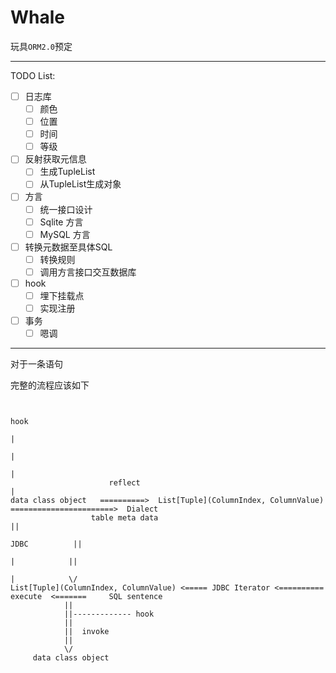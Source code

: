 # Whale

玩具`ORM2.0`预定

-------------------------

TODO List:

- [ ] 日志库
    - [ ] 颜色
    - [ ] 位置
    - [ ] 时间
    - [ ] 等级
- [ ] 反射获取元信息
    - [ ] 生成TupleList
    - [ ] 从TupleList生成对象
- [ ] 方言
    - [ ] 统一接口设计
    - [ ] Sqlite 方言
    - [ ] MySQL 方言
- [ ] 转换元数据至具体SQL
  - [ ] 转换规则 
  - [ ] 调用方言接口交互数据库
- [ ] hook
  - [ ] 埋下挂载点
  - [ ] 实现注册
- [ ] 事务
  - [ ] 嗯调

-----------------------------
对于一条语句

完整的流程应该如下

```text
       
                                                                               hook
                                                                                |
                                                                                |
                                                                                |
                      reflect                                                   |
data class object   ==========>  List[Tuple](ColumnIndex, ColumnValue) =======================>  Dialect
                  table meta data                                                                  ||
                                                                                     JDBC          ||
                                                                                      |            ||
                                                                                      |            \/
List[Tuple](ColumnIndex, ColumnValue) <===== JDBC Iterator <==========   execute  <=======     SQL sentence
            ||
            ||------------- hook
            ||  
            ||  invoke
            ||
            \/
     data class object



```